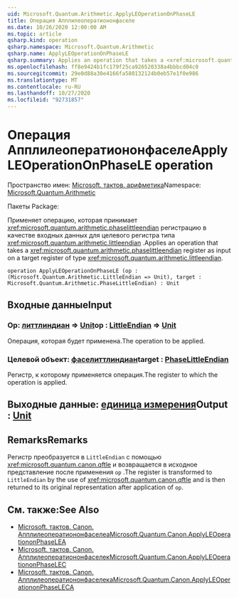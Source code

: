 ```yaml
---
uid: Microsoft.Quantum.Arithmetic.ApplyLEOperationOnPhaseLE
title: Операция Апплилеоператиононфаселе
ms.date: 10/26/2020 12:00:00 AM
ms.topic: article
qsharp.kind: operation
qsharp.namespace: Microsoft.Quantum.Arithmetic
qsharp.name: ApplyLEOperationOnPhaseLE
qsharp.summary: Applies an operation that takes a <xref:microsoft.quantum.arithmetic.phaselittleendian> register as input on a target register of type <xref:microsoft.quantum.arithmetic.littleendian>.
ms.openlocfilehash: ff8e9424b1fc179f25ca926520338a4bbbcd04c0
ms.sourcegitcommit: 29e0d88a30e4166fa580132124b0eb57e1f0e986
ms.translationtype: MT
ms.contentlocale: ru-RU
ms.lasthandoff: 10/27/2020
ms.locfileid: "92731857"
---
```

# <a name="applyleoperationonphasele-operation"></a><span data-ttu-id="7db16-102">Операция Апплилеоператиононфаселе</span><span class="sxs-lookup"><span data-stu-id="7db16-102">ApplyLEOperationOnPhaseLE operation</span></span>

<span data-ttu-id="7db16-103">Пространство имен: [Microsoft. тактов. арифметика](xref:Microsoft.Quantum.Arithmetic)</span><span class="sxs-lookup"><span data-stu-id="7db16-103">Namespace: [Microsoft.Quantum.Arithmetic](xref:Microsoft.Quantum.Arithmetic)</span></span>

<span data-ttu-id="7db16-104">Пакеты [](https://nuget.org/packages/)</span><span class="sxs-lookup"><span data-stu-id="7db16-104">Package: [](https://nuget.org/packages/)</span></span>


<span data-ttu-id="7db16-105">Применяет операцию, которая принимает <xref:microsoft.quantum.arithmetic.phaselittleendian> регистрацию в качестве входных данных для целевого регистра типа <xref:microsoft.quantum.arithmetic.littleendian> .</span><span class="sxs-lookup"><span data-stu-id="7db16-105">Applies an operation that takes a <xref:microsoft.quantum.arithmetic.phaselittleendian> register as input on a target register of type <xref:microsoft.quantum.arithmetic.littleendian>.</span></span>

```qsharp
operation ApplyLEOperationOnPhaseLE (op : (Microsoft.Quantum.Arithmetic.LittleEndian => Unit), target : Microsoft.Quantum.Arithmetic.PhaseLittleEndian) : Unit
```


## <a name="input"></a><span data-ttu-id="7db16-106">Входные данные</span><span class="sxs-lookup"><span data-stu-id="7db16-106">Input</span></span>

### <a name="op--littleendian--unit"></a><span data-ttu-id="7db16-107">Op: [литтлиндиан](xref:Microsoft.Quantum.Arithmetic.LittleEndian) => [Unit](xref:microsoft.quantum.lang-ref.unit)</span><span class="sxs-lookup"><span data-stu-id="7db16-107">op : [LittleEndian](xref:Microsoft.Quantum.Arithmetic.LittleEndian) => [Unit](xref:microsoft.quantum.lang-ref.unit)</span></span> 

<span data-ttu-id="7db16-108">Операция, которая будет применена.</span><span class="sxs-lookup"><span data-stu-id="7db16-108">The operation to be applied.</span></span>


### <a name="target--phaselittleendian"></a><span data-ttu-id="7db16-109">Целевой объект: [фаселиттлиндиан](xref:Microsoft.Quantum.Arithmetic.PhaseLittleEndian)</span><span class="sxs-lookup"><span data-stu-id="7db16-109">target : [PhaseLittleEndian](xref:Microsoft.Quantum.Arithmetic.PhaseLittleEndian)</span></span>

<span data-ttu-id="7db16-110">Регистр, к которому применяется операция.</span><span class="sxs-lookup"><span data-stu-id="7db16-110">The register to which the operation is applied.</span></span>



## <a name="output--unit"></a><span data-ttu-id="7db16-111">Выходные данные: [единица измерения](xref:microsoft.quantum.lang-ref.unit)</span><span class="sxs-lookup"><span data-stu-id="7db16-111">Output : [Unit](xref:microsoft.quantum.lang-ref.unit)</span></span>



## <a name="remarks"></a><span data-ttu-id="7db16-112">Remarks</span><span class="sxs-lookup"><span data-stu-id="7db16-112">Remarks</span></span>

<span data-ttu-id="7db16-113">Регистр преобразуется в `LittleEndian` с помощью <xref:microsoft.quantum.canon.qftle> и возвращается в исходное представление после применения `op` .</span><span class="sxs-lookup"><span data-stu-id="7db16-113">The register is transformed to `LittleEndian` by the use of <xref:microsoft.quantum.canon.qftle> and is then returned to its original representation after application of `op`.</span></span>

## <a name="see-also"></a><span data-ttu-id="7db16-114">См. также:</span><span class="sxs-lookup"><span data-stu-id="7db16-114">See Also</span></span>

- [<span data-ttu-id="7db16-115">Microsoft. тактов. Canon. Апплилеоператиононфаселеа</span><span class="sxs-lookup"><span data-stu-id="7db16-115">Microsoft.Quantum.Canon.ApplyLEOperationonPhaseLEA</span></span>](xref:Microsoft.Quantum.Canon.ApplyLEOperationonPhaseLEA)
- [<span data-ttu-id="7db16-116">Microsoft. тактов. Canon. Апплилеоператиононфаселек</span><span class="sxs-lookup"><span data-stu-id="7db16-116">Microsoft.Quantum.Canon.ApplyLEOperationonPhaseLEC</span></span>](xref:Microsoft.Quantum.Canon.ApplyLEOperationonPhaseLEC)
- [<span data-ttu-id="7db16-117">Microsoft. тактов. Canon. Апплилеоператиононфаселека</span><span class="sxs-lookup"><span data-stu-id="7db16-117">Microsoft.Quantum.Canon.ApplyLEOperationonPhaseLECA</span></span>](xref:Microsoft.Quantum.Canon.ApplyLEOperationonPhaseLECA)